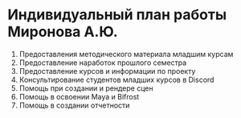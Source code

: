 # Индивидуальный план работы Миронова А.Ю. 
1) Предоставления методического материала младшим курсам
2) Предоставление наработок прошлого семестра
3) Предоставление курсов и информации по проекту
4) Консультирование студентов младших курсов в Discord
5) Помощь при создании и рендере сцен
6) Помощь в освоении Maya и Bifrost
7) Помощь в создании отчетности
